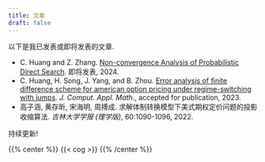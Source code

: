 ```yaml
---
title: 文章
draft: false
---
```


以下是我已发表或即将发表的文章.

- C. Huang and Z. Zhang. [Non-convergence Analysis of Probabilistic Direct Search](/static/zh-cn/documents/NCPDS.pdf). 即将发表, 2024.
- C. Huang, H. Song, J. Yang, and B. Zhou. [Error analysis of finite difference scheme for american option pricing under regime-switching with jumps](https://www.sciencedirect.com/science/article/pii/S0377042723004284). *J. Comput. Appl. Math.*, accepted for publication, 2023.
- 高子涵, 黄存昕, 宋海明, 周搏成. 求解体制转换模型下美式期权定价问题的投影收缩算法. *吉林大学学报 (理学版)*, 60:1090-1096, 2022.

持续更新!

{{% center %}}
{{< cog >}}
{{% /center %}}